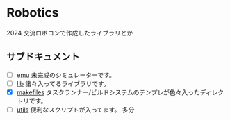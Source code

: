 # Robotics

2024 交流ロボコンで作成したライブラリとか

## サブドキュメント

- [ ] [emu](./emu) 未完成のシミュレーターです。
- [ ] [lib](./lib) 諸々入ってるライブラリです。
- [x] [makefiles](./makefile.d) タスクランナー/ビルドシステムのテンプレが色々入ったディレクトリです。
- [ ] [utils](./utils) 便利なスクリプトが入ってます。 多分